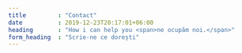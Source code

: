 ```yaml
---
title         : "Contact"
date          : 2019-12-23T20:17:01+06:00
heading       : "How i can help you <span>ne ocupăm noi.</span>"
form_heading  : "Scrie-ne ce dorești"
---
```



